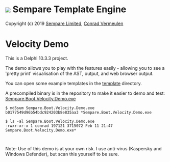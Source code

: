 # ![](../../images/sempare-logo-45px.png) Sempare Template Engine

Copyright (c) 2019 [Sempare Limited](http://www.sempare.ltd), [Conrad Vermeulen](mailto:conrad.vermeulen@gmail.com)

# Velocity Demo

This is a Delphi 10.3.3 project.

The demo allows you to play with the features easily - allowing you to see a 'pretty print' visualisation of the AST, output, and web browser output.

You can open some example templates in the [template](./velocity) directory.

A precompiled binary is in the repository to make it easier to demo and test: [Sempare.Boot.Velocity.Demo.exe](./Sempare.Boot.Velocity.Demo.exe)


```
$ md5sum Sempare.Boot.Velocity.Demo.exe
b0177549d96b54bdc924203b8e835aa3 *Sempare.Boot.Velocity.Demo.exe

$ ls -al Sempare.Boot.Velocity.Demo.exe
-rwxr-xr-x 1 conrad 197121 3715072 Feb 11 21:47 Sempare.Boot.Velocity.Demo.exe*



```

Note: Use of this demo is at your own risk. I use anti-virus (Kaspersky and Windows Defender), but scan this yourself to be sure.
